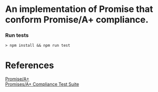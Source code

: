 # An implementation of Promise that conform Promise/A+ compliance.

### Run tests

```
> npm install && npm run test
```

# References

[Promise/A+](https://promisesaplus.com/)  
[Promises/A+ Compliance Test Suite](https://github.com/promises-aplus/promises-tests)  